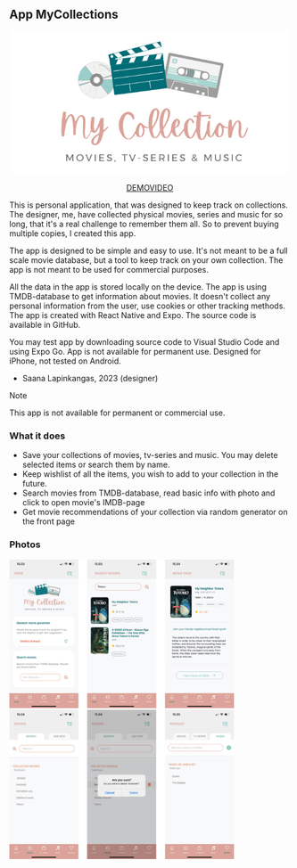 ## App MyCollections
<p align="center">
<img src="https://raw.githubusercontent.com/saanalapinkangas/Project_App_MyCollection/main/readme_bundle/logo2.jpg" width="500">
 </p>
<p align="center">
<a href="https://youtu.be/iRxO9ZWjvRU">DEMOVIDEO</a>
</p>

This is personal application, that was designed to keep track on collections. The designer, me, have collected physical movies, series and music for so long, that it's a real challenge to remember them all. So to prevent buying multiple copies, I created this app.

The app is designed to be simple and easy to use. It's not meant to be a full scale movie database, but a tool to keep track on your own collection. The app is not meant to be used for commercial purposes.

All the data in the app is stored locally on the device. The app is using TMDB-database to get information about movies. It doesn't collect any personal information from the user, use cookies or other tracking methods. The app is created with React Native and Expo. The source code is available in GitHub.

You may test app by downloading source code to Visual Studio Code and using Expo Go. App is not available for permanent use. Designed for iPhone, not tested on Android.

- Saana Lapinkangas, 2023 (designer)

> [!NOTE]
> This app is not available for permanent or commercial use.


### What it does

- Save your collections of movies, tv-series and music. You may delete selected items or search them by name.
- Keep wishlist of all the items, you wish to add to your collection in the future.
- Search movies from TMDB-database, read basic info with photo and click to open movie's IMDB-page
- Get movie recommendations of your collection via random generator on the front page


### Photos

<img src="https://raw.githubusercontent.com/saanalapinkangas/Project_App_MyCollection/main/readme_bundle/photo1.jpg" width="80%">
<img src="https://raw.githubusercontent.com/saanalapinkangas/Project_App_MyCollection/main/readme_bundle/photo2.jpg" width="80%">
 
